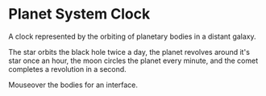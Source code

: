 # Planet System Clock

A clock represented by the orbiting of planetary bodies in a distant galaxy.

The star orbits the black hole twice a day,
the planet revolves around it's star once an hour,
the moon circles the planet every minute,
and the comet completes a revolution in a second.

Mouseover the bodies for an interface.
